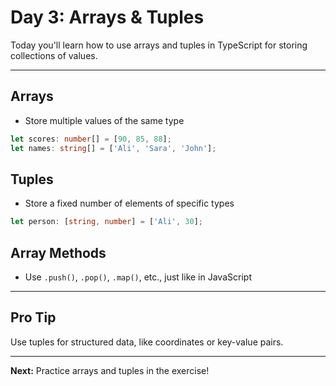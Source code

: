 # Day 3: Arrays & Tuples

Today you'll learn how to use arrays and tuples in TypeScript for storing collections of values.

---

## Arrays
- Store multiple values of the same type
```ts
let scores: number[] = [90, 85, 88];
let names: string[] = ['Ali', 'Sara', 'John'];
```

## Tuples
- Store a fixed number of elements of specific types
```ts
let person: [string, number] = ['Ali', 30];
```

## Array Methods
- Use `.push()`, `.pop()`, `.map()`, etc., just like in JavaScript

---

## Pro Tip
Use tuples for structured data, like coordinates or key-value pairs.

---

**Next:** Practice arrays and tuples in the exercise!
